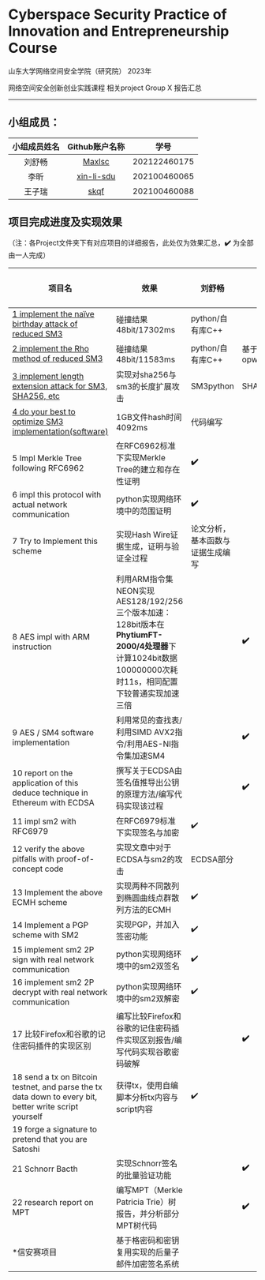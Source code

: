 # Cyberspace Security Practice of Innovation and Entrepreneurship Course

山东大学网络空间安全学院（研究院） 2023年

网络空间安全创新创业实践课程   相关project Group X 报告汇总

------

## 小组成员：

| 小组成员姓名 |                Github账户名称                | 学号         |
| :----------: | :------------------------------------------: | ------------ |
|    刘舒畅    |     [Maxlsc ](https://github.com/Maxlsc)     | 202122460175 |
|     李昕     | [xin-li-sdu ](https://github.com/xin-li-sdu) | 202100460065 |
|    王子瑞    |       [skqf ](https://github.com/skqf)       | 202100460088 |

## 项目完成进度及实现效果

（注：各Project文件夹下有对应项目的详细报告，此处仅为效果汇总，**✔️** 为全部由一人完成）

| 项目名 | 效果                                             | 刘舒畅                           | 李昕 | 王子瑞 |
| ------ | ------------------------------------------------ | -------------------------------- | ---- | ------ |
| [1 implement the naïve birthday attack of reduced SM3](https://github.com/Maxlsc/Projects-of-CSPIE/tree/main/Project1) | 碰撞结果48bit/17302ms                            | python/自有库C++                        |      |        |
| [2 implement the Rho method of reduced SM3](https://github.com/Maxlsc/Projects-of-CSPIE/tree/main/Project2) | 碰撞结果48bit/11583ms                            | python/自有库C++                 |   基于opwnsslC++   |        |
| [3 implement length extension attack for SM3, SHA256, etc](https://github.com/Maxlsc/Projects-of-CSPIE/tree/main/Project3) | 实现对sha256与sm3的长度扩展攻击                  | SM3python                           |   SHA256python   |        |
| [4 do your best to optimize SM3 implementation(software)](https://github.com/Maxlsc/Projects-of-CSPIE/tree/main/Project4) | 1GB文件hash时间4092ms                            | 代码编写                         |      |        |
| 5 Impl Merkle Tree following RFC6962 | 在RFC6962标准下实现Merkle Tree的建立和存在性证明 | **✔️**                            |      |        |
| 6 impl this protocol with actual network communication | python实现网络环境中的范围证明                   | **✔️**                            |      |        |
| 7 Try to Implement this scheme | 实现Hash Wire证据生成，证明与验证全过程          | 论文分析，基本函数与证据生成编写 |      |        |
| 8 AES impl with ARM instruction | 利用ARM指令集NEON实现AES128/192/256三个版本加速： 128bit版本在**PhytiumFT-2000/4处理器**下计算1024bit数据100000000次耗时11s，相同配置下较普通实现加速三倍 |         |   **✔️**    |        |
| 9 AES / SM4 software implementation | 利用常见的查找表/利用SIMD AVX2指令/利用AES-NI指令集加速SM4  |           |    **✔️**   |        |
| 10 report on the application of this deduce technique in Ethereum with ECDSA | 撰写关于ECDSA由签名值推导出公钥的原理方法/编写代码实现该过程       |                   |    **✔️**    |        |
| 11 impl sm2 with RFC6979 | 在RFC6979标准下实现签名与加密                    | ✔️                                |      |        |
| 12 verify the above pitfalls with proof-of-concept code | 实现文章中对于ECDSA与sm2的攻击                   | ECDSA部分                        |      |        |
| 13 Implement the above ECMH scheme | 实现两种不同散列到椭圆曲线点群散列方法的ECMH     | ✔️                                |      |        |
| 14 Implement a PGP scheme with SM2 | 实现PGP，并加入签密功能                          | ✔️                                |      |        |
| 15 implement sm2 2P sign with real network communication | python实现网络环境中的sm2双签名                  | ✔️                                |      |        |
| 16 implement sm2 2P decrypt with real network communication | python实现网络环境中的sm2双解密                  | ✔️                                |      |        |
| 17 比较Firefox和谷歌的记住密码插件的实现区别 | 编写比较Firefox和谷歌的记住密码插件实现区别报告/编写代码实现谷歌密码破解             |               |   **✔️**   |        |
| 18 send a tx on Bitcoin testnet, and parse the tx data down to every bit, better write script yourself | 获得tx，使用自编脚本分析tx内容与script内容       | ✔️                                |      |        |
| 19  forge a signature to pretend that you are Satoshi |                                                  |                                  |      |        |
| 21 Schnorr Bacth | 实现Schnorr签名的批量验证功能          |                  |    **✔️**    |        |
| 22 research report on MPT |  编写MPT（Merkle Patricia Trie）树报告，并分析部分MPT树代码      |                   |    **✔️**   |        |
| *信安赛项目 | 基于格密码和密钥复用实现的后量子邮件加密签名系统 | |  | |

